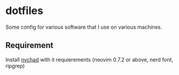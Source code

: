 # dotfiles
Some config for various software that I use on various machines.

## Requirement
 
Install [nvchad](https://nvchad.com/quickstart/install#pre-requisites) with it requierements (neovim 0.7.2 or above, nerd font, ripgrep)

